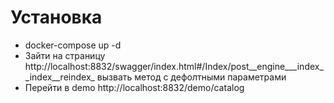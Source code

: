 # Установка
* docker-compose up -d
* Зайти на страницу http://localhost:8832/swagger/index.html#/Index/post__engine___index__index__reindex_ вызвать метод с дефолтными параметрами
* Перейти в demo http://localhost:8832/demo/catalog
